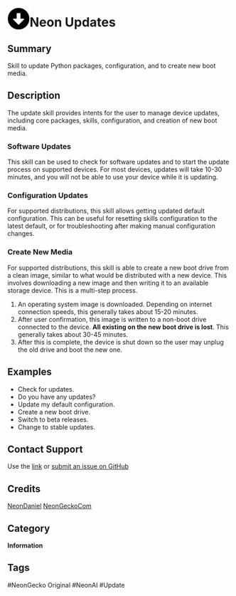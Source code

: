 # <img src='./logo.svg' card_color="#FF8600" width="50" style="vertical-align:bottom">Neon Updates

## Summary

Skill to update Python packages, configuration, and to create new boot media.

## Description

The update skill provides intents for the user to manage device updates, including
core packages, skills, configuration, and creation of new boot media.

### Software Updates
This skill can be used to check for software updates and to start the update
process on supported devices. For most devices, updates will take 10-30 minutes,
and you will not be able to use your device while it is updating.

### Configuration Updates
For supported distributions, this skill allows getting updated default configuration.
This can be useful for resetting skills configuration to the latest default, or for
troubleshooting after making manual configuration changes.

### Create New Media
For supported distributions, this skill is able to create a new boot drive from
a clean image, similar to what would be distributed with a new device. This involves
downloading a new image and then writing it to an available storage device. This
is a multi-step process.
1. An operating system image is downloaded. Depending on internet connection 
   speeds, this generally takes about 15-20 minutes.
2. After user confirmation, this image is written to a non-boot drive connected
   to the device. **All existing on the new boot drive is lost**. This generally
   takes about 30-45 minutes.
3. After this is complete, the device is shut down so the user may unplug the old
   drive and boot the new one.

## Examples

- Check for updates.
- Do you have any updates?
- Update my default configuration.
- Create a new boot drive.
- Switch to beta releases.
- Change to stable updates.

## Contact Support

Use the [link](https://neongecko.com/ContactUs) or [submit an issue on GitHub](https://help.github.com/en/articles/creating-an-issue)

## Credits
[NeonDaniel](https://github.com/NeonDaniel)
[NeonGeckoCom](https://github.com/NeonGeckoCom)

## Category
**Information**

## Tags
#NeonGecko Original
#NeonAI
#Update
